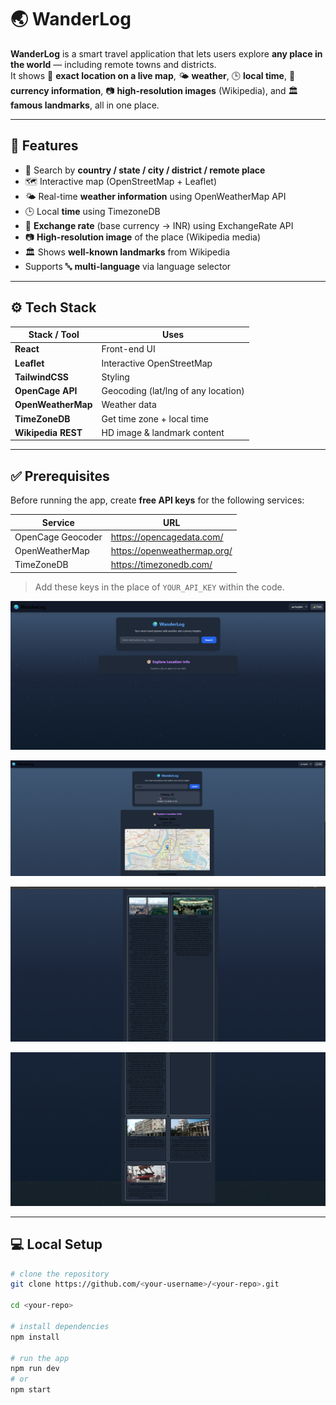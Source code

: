 # 🌏 WanderLog

**WanderLog** is a smart travel application that lets users explore **any place in the world** — including remote towns and districts.  
It shows 📍 **exact location on a live map**, 🌤 **weather**, 🕒 **local time**, 💱 **currency information**, 📷 **high-resolution images** (Wikipedia), and 🏛 **famous landmarks**, all in one place.

---

## 🚀 Features

- 🔎 Search by **country / state / city / district / remote place**
- 🗺 Interactive map (OpenStreetMap + Leaflet)
- 🌤 Real-time **weather information** using OpenWeatherMap API
- 🕒 Local **time** using TimezoneDB
- 💱 **Exchange rate** (base currency → INR) using ExchangeRate API
- 📷 **High-resolution image** of the place (Wikipedia media)
- 🏛 Shows **well-known landmarks** from Wikipedia
- Supports 🔤 **multi-language** via language selector

---

## ⚙️ Tech Stack

| Stack / Tool       | Uses                                               |
|--------------------|----------------------------------------------------|
| **React**          | Front-end UI                                       |
| **Leaflet**        | Interactive OpenStreetMap                          |
| **TailwindCSS**    | Styling                                            |
| **OpenCage API**   | Geocoding (lat/lng of any location)                |
| **OpenWeatherMap** | Weather data                                       |
| **TimeZoneDB**     | Get time zone + local time                         |
| **Wikipedia REST** | HD image & landmark content                        |

---

## ✅ Prerequisites

Before running the app, create **free API keys** for the following services:

| Service            | URL |
|--------------------|--------------------------------------------------------|
| OpenCage Geocoder  | https://opencagedata.com/                               |
| OpenWeatherMap     | https://openweathermap.org/                             |
| TimeZoneDB         | https://timezonedb.com/                                 |

> Add these keys in the place of `YOUR_API_KEY` within the code.


![WanderLog Screenshot1](https://github.com/Chirashri/wanderlog/blob/main/W1.png)

![WanderLog Screenshot2](https://github.com/Chirashri/wanderlog/blob/main/W2.png)

![WanderLog Screenshot3](https://github.com/Chirashri/wanderlog/blob/main/W3.png)

![WanderLog Screenshot4](https://github.com/Chirashri/wanderlog/blob/main/W4.png)

---

## 💻 Local Setup

```bash
# clone the repository
git clone https://github.com/<your-username>/<your-repo>.git

cd <your-repo>

# install dependencies
npm install

# run the app
npm run dev
# or
npm start
